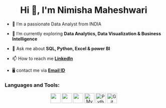 <h1 align="center">Hi 👋, I'm Nimisha Maheshwari</h1>


- 🔭 I’m a passionate Data Analyst from INDIA

- 🌱 I’m currently exploring **Data Analytics, Data Visualization & Business Intelligence**

- 💬 Ask me about **SQL, Python, Excel & power BI**

<!-- 👁️‍🗨️ Showcase **[Portfolio]()**-->

- 📫 How to reach me **[LinkedIn](https://www.linkedin.com/in/nimisha-maheshwari-723816257?utm_source=share&utm_campaign=share_via&utm_content=profile&utm_medium=android_app)**

- 🖥️ contact me via **[Email ID](mailto:m.nimisha44@gmail.com)**

 <h3 align="left">Languages and Tools:</h3>

<p align="center">
  <img src="https://cdn.simpleicons.org/pandas" height="32" />
  <img src="https://cdn.simpleicons.org/numpy" height="32" />
  <img src="https://cdn.simpleicons.org/jupyter" height="32" />
  <img src="https://skillicons.dev/icons?i=mysql" height="32" alt="MySQL" />
  <img src="https://skillicons.dev/icons?i=python" height="32" alt="Python" />
  <img src="https://skillicons.dev/icons?i=git,github,pycharm,vscode" height="32" alt="Git and GitHub" />
</p>

 </p>

 <div align="center">



</div>
